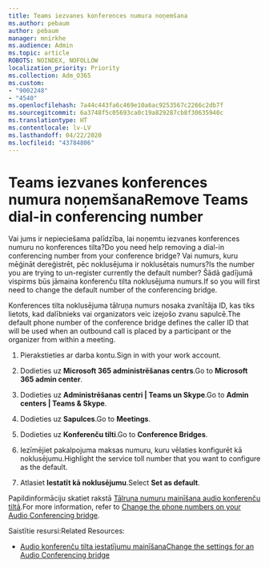 ```yaml
---
title: Teams iezvanes konferences numura noņemšana
ms.author: pebaum
author: pebaum
manager: mnirkhe
ms.audience: Admin
ms.topic: article
ROBOTS: NOINDEX, NOFOLLOW
localization_priority: Priority
ms.collection: Adm_O365
ms.custom:
- "9002248"
- "4540"
ms.openlocfilehash: 7a44c443fa6c469e10a6ac9253567c2266c2db7f
ms.sourcegitcommit: 6a3748f5c05693ca0c19a829287cb8f30635940c
ms.translationtype: HT
ms.contentlocale: lv-LV
ms.lasthandoff: 04/22/2020
ms.locfileid: "43784806"
---
```

# <a name="remove-teams-dial-in-conferencing-number"></a><span data-ttu-id="3c10b-102">Teams iezvanes konferences numura noņemšana</span><span class="sxs-lookup"><span data-stu-id="3c10b-102">Remove Teams dial-in conferencing number</span></span>

<span data-ttu-id="3c10b-103">Vai jums ir nepieciešama palīdzība, lai noņemtu iezvanes konferences numuru no konferences tilta?</span><span class="sxs-lookup"><span data-stu-id="3c10b-103">Do you need help removing a dial-in conferencing number from your conference bridge?</span></span> <span data-ttu-id="3c10b-104">Vai numurs, kuru mēģināt dereģistrēt, pēc noklusējuma ir noklusētais numurs?</span><span class="sxs-lookup"><span data-stu-id="3c10b-104">Is the number you are trying to un-register currently the default number?</span></span> <span data-ttu-id="3c10b-105">Šādā gadījumā vispirms būs jāmaina konferenču tilta noklusējuma numurs.</span><span class="sxs-lookup"><span data-stu-id="3c10b-105">If so you will first need to change the default number of the conferencing bridge.</span></span>

<span data-ttu-id="3c10b-106">Konferences tilta noklusējuma tālruņa numurs nosaka zvanītāja ID, kas tiks lietots, kad dalībnieks vai organizators veic izejošo zvanu sapulcē.</span><span class="sxs-lookup"><span data-stu-id="3c10b-106">The default phone number of the conference bridge defines the caller ID that will be used when an outbound call is placed by a participant or the organizer from within a meeting.</span></span>

1. <span data-ttu-id="3c10b-107">Pierakstieties ar darba kontu.</span><span class="sxs-lookup"><span data-stu-id="3c10b-107">Sign in with your work account.</span></span>

2. <span data-ttu-id="3c10b-108">Dodieties uz **Microsoft 365 administrēšanas centrs**.</span><span class="sxs-lookup"><span data-stu-id="3c10b-108">Go to **Microsoft 365 admin center**.</span></span>

3. <span data-ttu-id="3c10b-109">Dodieties uz **Administrēšanas centri | Teams un Skype**.</span><span class="sxs-lookup"><span data-stu-id="3c10b-109">Go to **Admin centers | Teams & Skype**.</span></span>

4. <span data-ttu-id="3c10b-110">Dodieties uz **Sapulces**.</span><span class="sxs-lookup"><span data-stu-id="3c10b-110">Go to **Meetings**.</span></span>

5. <span data-ttu-id="3c10b-111">Dodieties uz **Konferenču tilti**.</span><span class="sxs-lookup"><span data-stu-id="3c10b-111">Go to **Conference Bridges**.</span></span>

6. <span data-ttu-id="3c10b-112">Iezīmējiet pakalpojuma maksas numuru, kuru vēlaties konfigurēt kā noklusējumu.</span><span class="sxs-lookup"><span data-stu-id="3c10b-112">Highlight the service toll number that you want to configure as the default.</span></span>

7. <span data-ttu-id="3c10b-113">Atlasiet **Iestatīt kā noklusējumu**.</span><span class="sxs-lookup"><span data-stu-id="3c10b-113">Select **Set as default**.</span></span>

<span data-ttu-id="3c10b-114">Papildinformāciju skatiet rakstā [Tālruņa numuru mainīšana audio konferenču tiltā](https://docs.microsoft.com/microsoftteams/change-the-phone-numbers-on-your-audio-conferencing-bridge).</span><span class="sxs-lookup"><span data-stu-id="3c10b-114">For more information, refer to [Change the phone numbers on your Audio Conferencing bridge](https://docs.microsoft.com/microsoftteams/change-the-phone-numbers-on-your-audio-conferencing-bridge).</span></span>

<span data-ttu-id="3c10b-115">Saistītie resursi:</span><span class="sxs-lookup"><span data-stu-id="3c10b-115">Related Resources:</span></span>

- [<span data-ttu-id="3c10b-116">Audio konferenču tilta iestatījumu mainīšana</span><span class="sxs-lookup"><span data-stu-id="3c10b-116">Change the settings for an Audio Conferencing bridge</span></span>](https://docs.microsoft.com/microsoftteams/change-the-settings-for-an-audio-conferencing-bridge)
